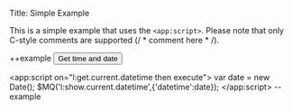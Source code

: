 Title: Simple Example

This is a simple example that uses the `<app:script>`.  Please note that only C-style comments are supported (/ * comment here * /).

++example
<button on="click then l:get.current.datetime">
    Get time and date
</button>
<div style="border:1px solid #ccc;background-color:#f6f6f6;padding:10px;margin-top:10px;display:none"
	on="l:show.current.datetime then show and effect[Highlight] or l:reset.script.example then hide">
	<span style="color:#000">
		Current Date Time = <span on="l:show.current.datetime then value[datetime]"></span>
		<a on="click then l:reset.script.example">Reset Example</a>
	</span>
</div>

<app:script on="l:get.current.datetime then execute">
	var date = new Date();
	$MQ('l:show.current.datetime',{'datetime':date});
</app:script>
--example
